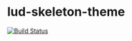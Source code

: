 # lud-skeleton-theme

[![Build Status](https://travis-ci.org/mabrooks1/lud-skeleton-theme.svg?branch=master)](https://travis-ci.org/mabrooks1/lud-skeleton-theme)